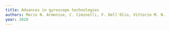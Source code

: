 ```yaml
---
title: Advances in gyroscope technologies
authors: Mario N. Armenise, C. Ciminelli, F. Dell'Olio, Vittorio M. N. Passaro
year: 2010
---
```


